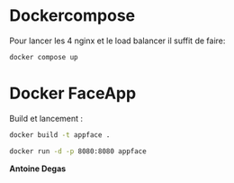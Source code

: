# Dockercompose

Pour lancer les 4 nginx et le load balancer il suffit de faire:
```bash
docker compose up
```

# Docker FaceApp

Build et lancement :
```bash
docker build -t appface .

docker run -d -p 8080:8080 appface
```

**Antoine Degas**